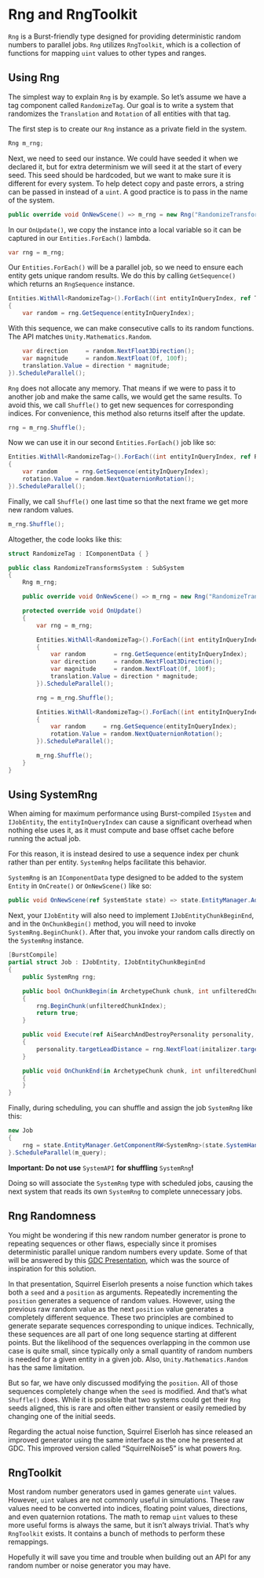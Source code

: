 # Rng and RngToolkit

`Rng` is a Burst-friendly type designed for providing deterministic random
numbers to parallel jobs. `Rng` utilizes `RngToolkit`, which is a collection of
functions for mapping `uint` values to other types and ranges.

## Using Rng

The simplest way to explain `Rng` is by example. So let’s assume we have a tag
component called `RandomizeTag`. Our goal is to write a system that randomizes
the `Translation` and `Rotation` of all entities with that tag.

The first step is to create our `Rng` instance as a private field in the system.

```csharp
Rng m_rng;
```

Next, we need to seed our instance. We could have seeded it when we declared it,
but for extra determinism we will seed it at the start of every seed. This seed
should be hardcoded, but we want to make sure it is different for every system.
To help detect copy and paste errors, a string can be passed in instead of a
`uint`. A good practice is to pass in the name of the system.

```csharp
public override void OnNewScene() => m_rng = new Rng("RandomizeTransformSystem");
```

In our `OnUpdate()`, we copy the instance into a local variable so it can be
captured in our `Entities.ForEach()` lambda.

```csharp
var rng = m_rng;
```

Our `Entities.ForEach()` will be a parallel job, so we need to ensure each
entity gets unique random results. We do this by calling `GetSequence()` which
returns an `RngSequence` instance.

```csharp
Entities.WithAll<RandomizeTag>().ForEach((int entityInQueryIndex, ref Translation translation) =>
{
    var random = rng.GetSequence(entityInQueryIndex);
```

With this sequence, we can make consecutive calls to its random functions. The
API matches `Unity.Mathematics.Random`.

```csharp
    var direction     = random.NextFloat3Direction();
    var magnitude     = random.NextFloat(0f, 100f);
    translation.Value = direction * magnitude;
}).ScheduleParallel();
```

`Rng` does not allocate any memory. That means if we were to pass it to another
job and make the same calls, we would get the same results. To avoid this, we
call `Shuffle()` to get new sequences for corresponding indices. For
convenience, this method also returns itself after the update.

```csharp
rng = m_rng.Shuffle();
```

Now we can use it in our second `Entities.ForEach()` job like so:

```csharp
Entities.WithAll<RandomizeTag>().ForEach((int entityInQueryIndex, ref Rotation rotation) =>
{
    var random     = rng.GetSequence(entityInQueryIndex);
    rotation.Value = random.NextQuaternionRotation();
}).ScheduleParallel();
```

Finally, we call `Shuffle()` one last time so that the next frame we get more
new random values.

```csharp
m_rng.Shuffle();
```

Altogether, the code looks like this:

```csharp
struct RandomizeTag : IComponentData { }

public class RandomizeTransformsSystem : SubSystem
{
    Rng m_rng;

    public override void OnNewScene() => m_rng = new Rng("RandomizeTransformSystem");

    protected override void OnUpdate()
    {
        var rng = m_rng;

        Entities.WithAll<RandomizeTag>().ForEach((int entityInQueryIndex, ref Translation translation) =>
        {
            var random        = rng.GetSequence(entityInQueryIndex);
            var direction     = random.NextFloat3Direction();
            var magnitude     = random.NextFloat(0f, 100f);
            translation.Value = direction * magnitude;
        }).ScheduleParallel();

        rng = m_rng.Shuffle();

        Entities.WithAll<RandomizeTag>().ForEach((int entityInQueryIndex, ref Rotation rotation) =>
        {
            var random     = rng.GetSequence(entityInQueryIndex);
            rotation.Value = random.NextQuaternionRotation();
        }).ScheduleParallel();

        m_rng.Shuffle();
    }
}
```

## Using SystemRng

When aiming for maximum performance using Burst-compiled `ISystem` and
`IJobEntity`, the `entityInQueryIndex` can cause a significant overhead when
nothing else uses it, as it must compute and base offset cache before running
the actual job.

For this reason, it is instead desired to use a sequence index per chunk rather
than per entity. `SystemRng` helps facilitate this behavior.

`SystemRng` is an `IComponentData` type designed to be added to the system
`Entity` in `OnCreate()` or `OnNewScene()` like so:

```csharp
public void OnNewScene(ref SystemState state) => state.EntityManager.AddComponentData(state.SystemHandle, new SystemRng("AiSearchAndDestroyInitializePersonalitySystem"));
```

Next, your `IJobEntity` will also need to implement `IJobEntityChunkBeginEnd`,
and in the `OnChunkBegin()` method, you will need to invoke
`SystemRng.BeginChunk()`. After that, you invoke your random calls directly on
the `SystemRng` instance.

```csharp
[BurstCompile]
partial struct Job : IJobEntity, IJobEntityChunkBeginEnd
{
    public SystemRng rng;

    public bool OnChunkBegin(in ArchetypeChunk chunk, int unfilteredChunkIndex, bool useEnabledMask, in v128 chunkEnabledMask)
    {
        rng.BeginChunk(unfilteredChunkIndex);
        return true;
    }

    public void Execute(ref AiSearchAndDestroyPersonality personality, in AiSearchAndDestroyPersonalityInitializerValues initalizer)
    {
        personality.targetLeadDistance = rng.NextFloat(initalizer.targetLeadDistanceMinMax.x, initalizer.targetLeadDistanceMinMax.y);
    }

    public void OnChunkEnd(in ArchetypeChunk chunk, int unfilteredChunkIndex, bool useEnabledMask, in v128 chunkEnabledMask, bool chunkWasExecuted)
    {
    }
}
```

Finally, during scheduling, you can shuffle and assign the job `SystemRng` like
this:

```csharp
new Job
{
    rng = state.EntityManager.GetComponentRW<SystemRng>(state.SystemHandle).ValueRW.Shuffle(),
}.ScheduleParallel(m_query);
```

**Important: Do not use** `SystemAPI` **for shuffling** `SystemRng`**!**

Doing so will associate the `SystemRng` type with scheduled jobs, causing the
next system that reads its own `SystemRng` to complete unnecessary jobs.

## Rng Randomness

You might be wondering if this new random number generator is prone to repeating
sequences or other flaws, especially since it promises deterministic parallel
unique random numbers every update. Some of that will be answered by this [GDC
Presentation](https://www.youtube.com/watch?v=LWFzPP8ZbdU), which was the source
of inspiration for this solution.

In that presentation, Squirrel Eiserloh presents a noise function which takes
both a `seed` and a `position` as arguments. Repeatedly incrementing the
`position` generates a sequence of random values. However, using the previous
raw random value as the next `position` value generates a completely different
sequence. These two principles are combined to generate separate sequences
corresponding to unique indices. Technically, these sequences are all part of
one long sequence starting at different points. But the likelihood of the
sequences overlapping in the common use case is quite small, since typically
only a small quantity of random numbers is needed for a given entity in a given
job. Also, `Unity.Mathematics.Random` has the same limitation.

But so far, we have only discussed modifying the `position`. All of those
sequences completely change when the `seed` is modified. And that’s what
`Shuffle()` does. While it is possible that two systems could get their `Rng`
seeds aligned, this is rare and often either transient or easily remedied by
changing one of the initial seeds.

Regarding the actual noise function, Squirrel Eiserloh has since released an
improved generator using the same interface as the one he presented at GDC. This
improved version called “SquirrelNoise5” is what powers `Rng`.

## RngToolkit

Most random number generators used in games generate `uint` values. However,
`uint` values are not commonly useful in simulations. These raw values need to
be converted into indices, floating point values, directions, and even
quaternion rotations. The math to remap `uint` values to these more useful forms
is always the same, but it isn’t always trivial. That’s why `RngToolkit` exists.
It contains a bunch of methods to perform these remappings.

Hopefully it will save you time and trouble when building out an API for any
random number or noise generator you may have.
